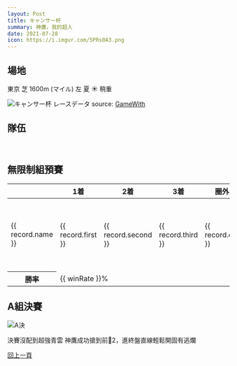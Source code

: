 ```yaml
---
layout: Post
title: キャンサー杯
summary: 神鷹，我的超人
date: 2021-07-28
icon: https://i.imgur.com/5PRs0A3.png
---
```


## 場地

<div class="font-bold text-xl">東京 芝 1600m (マイル) 左 夏 ☀️ 稍重</div>

![キャンサー杯 レースデータ](https://i.imgur.com/e8bV54q.png)
source: [GameWith](https://gamewith.jp/uma-musume/article/show/287165)

## 隊伍

<div class="flex w-full my-2">
  <img class="w-1/3" src="https://imgur.com/QEWb4b9.png" alt="" data-action="zoom" />
  <img class="w-1/3" src="https://imgur.com/eVgkeLf.png" alt="" data-action="zoom" />
  <img class="w-1/3" src="https://imgur.com/qeqcsMw.png" alt="" data-action="zoom" />
</div>

## 無限制組預賽

<table class="w-full table-auto text-right">
  <thead>
    <tr>
      <th></th>
      <th class="whitespace-nowrap">1着</th>
      <th class="whitespace-nowrap">2着</th>
      <th class="whitespace-nowrap">3着</th>
      <th class="whitespace-nowrap">圈外</th>
      <th class="whitespace-nowrap">出場數</th>
      <th class="whitespace-nowrap">勝率</th>
      <th class="whitespace-nowrap">連對率</th>
      <th class="whitespace-nowrap">複勝率</th>
    </tr>
  </thead>
  <tbody>
    <tr v-for="record in records" :key="record.name">
      <td class="whitespace-nowrap">{{ record.name }}</td>
      <td>{{ record.first }}</td>
      <td>{{ record.second }}</td>
      <td>{{ record.third }}</td>
      <td>{{ record.out }}</td>
      <td>{{ getSum(record) }}</td>
      <td>{{ (record.first / getSum(record) * 100).toFixed(2) }}%</td>
      <td>{{ ((record.first + record.second) / getSum(record) * 100).toFixed(2) }}%</td>
      <td>{{ ((record.first + record.second + record.third) / getSum(record) * 100).toFixed(2) }}%</td>
    </tr>
    <tr>
      <th>勝率</th>
      <td colspan="8" class="text-left">{{ winRate }}%</td>
    </tr>
  </tbody>
</table>



## A組決賽

<img class="my-2 w-1/3" src="https://imgur.com/FModHeR.png" alt="A決" data-action="zoom" />

<img class="my-2 w-1/3" src="https://imgur.com/rtxiTqs.png" alt="" data-action="zoom" />

決賽沒配到超強青雲
神鷹成功搶到前2，進終盤直線輕鬆開固有逃爛


<div class="text-center mt-10">

[回上一頁](../README.md)

</div>


<script>
export default {
  data() {
    return {
      records: [
        {
          name: 'エルコンドルパサー',
          first: 29,
          second: 11,
          third: 4,
          out: 36
        },
        {
          name: 'グラスワンダー',
          first: 9,
          second: 9,
          third: 11,
          out: 51
        },
        {
          name: 'ナリタタイシン',
          first: 16,
          second: 11,
          third: 13,
          out: 40
        }
      ]
    };
  },
  computed: {
    winRate() {
       const first = this.records.reduce((sum, item) => {
         return sum += item.first
       }, 0)

       return ((first / 80) * 100).toFixed(2)
    }
  },
  methods: {
    getSum(record) {
      const { first, second, third, out  } = record;
      return first + second + third + out
    }
  }
}
</script>
